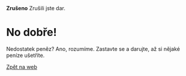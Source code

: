 <!--
.. title: Zrušený dar
.. slug: donation-cancelled
.. date: 2014-11-04 22:23:23
.. tags: 
.. link: 
.. description:
-->

<style>
img.centered {
    display: block;
    margin-left: auto;
    margin-right: auto }
</style>

<div class="alert alert-error"><strong>Zrušeno</strong> Zrušili jste dar.</div>

<div class="bs-component">
    <div class="jumbotron">
        <h1>No dobře!</h1>
        <p>Nedostatek peněz? Ano, rozumíme. Zastavte se a darujte, až si nějaké peníze ušetříte.</p>
        <a href="/" class="btn btn-primary btn-lg">Zpět na web</a>
        </p>
    </div>
</div>

